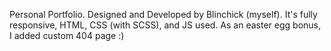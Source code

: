Personal Portfolio. Designed and Developed by Blinchick (myself). It's fully responsive, HTML, CSS (with SCSS), and JS used. As an easter egg bonus, I added custom 404 page :)
